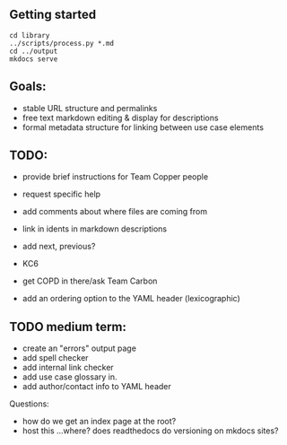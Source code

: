 ## Getting started

```
cd library
../scripts/process.py *.md
cd ../output
mkdocs serve
```

## Goals:

* stable URL structure and permalinks
* free text markdown editing & display for descriptions
* formal metadata structure for linking between use case elements

## TODO:

* provide brief instructions for Team Copper people
* request specific help

* add comments about where files are coming from
* link in idents in markdown descriptions
* add next, previous?
* KC6
* get COPD in there/ask Team Carbon
* add an ordering option to the YAML header (lexicographic)

## TODO medium term:
* create an "errors" output page
* add spell checker
* add internal link checker
* add use case glossary in.
* add author/contact info to YAML header

Questions:
* how do we get an index page at the root?
* host this ...where? does readthedocs do versioning on mkdocs sites?
